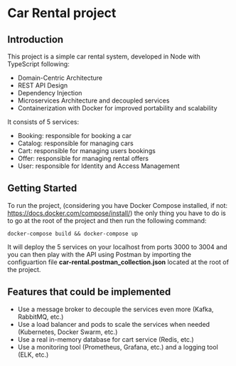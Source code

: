 # Car Rental project

## Introduction
This project is a simple car rental system, developed in Node with TypeScript following:
- Domain-Centric Architecture
- REST API Design
- Dependency Injection
- Microservices Architecture and decoupled services
- Containerization with Docker for improved portability and scalability

It consists of 5 services:
- Booking: responsible for booking a car
- Catalog: responsible for managing cars
- Cart: responsible for managing users bookings
- Offer: responsible for managing rental offers
- User: responsible for Identity and Access Management

## Getting Started
To run the project, (considering you have Docker Compose installed, if not: https://docs.docker.com/compose/install/) the only thing you have to do is to go at the root of the project and then run the following command:
```
docker-compose build && docker-compose up
```
It will deploy the 5 services on your localhost from ports 3000 to 3004 and you can then play with the API using Postman by importing the configuartion file **car-rental.postman_collection.json** located at the root of the project.

## Features that could be implemented
- Use a message broker to decouple the services even more (Kafka, RabbitMQ, etc.)
- Use a load balancer and pods to scale the services when needed (Kubernetes, Docker Swarm, etc.)
- Use a real in-memory database for cart service (Redis, etc.)
- Use a monitoring tool (Prometheus, Grafana, etc.) and a logging tool (ELK, etc.)
